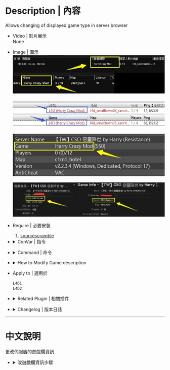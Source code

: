 # Description | 內容
Allows changing of displayed game type in server browser

* Video | 影片展示
<br/>None

* Image | 圖示
	<br/>![gametype_description_1](image/gametype_description_1.jpg)  
	<br/>![gametype_description_2](image/gametype_description_2.jpg)  
	<br/>![gametype_description_3](image/gametype_description_3.jpg)  
	<br/>![gametype_description_4](image/gametype_description_4.jpg)  

* Require | 必要安裝
	1. [sourcescramble](https://github.com/nosoop/SMExt-SourceScramble/releases)

* <details><summary>ConVar | 指令</summary>

	None
</details>

* <details><summary>Command | 命令</summary>

	None
</details>

* <details><summary>How to Modify Game description</summary>

    1. Modify file: ```configs\gametype_description.cfg```
        ```php
        Harry Crazy Mod
        ```
    2. The ame description will change on map change or server restart
</details>

* Apply to | 適用於
	```
	L4D1
	L4D2
	```

* <details><summary>Related Plugin | 相關插件</summary>

	1. [l4d_DynamicHostname](/l4d_DynamicHostname)</b>: Server name with txt file (Support any language)
    	* 伺服器房名可以寫中文的插件
</details>

* <details><summary>Changelog | 版本日誌</summary>

    * v1.0 (2024-3-25)
		* Initial Release
</details>

- - - -
# 中文說明
更改伺服器的遊戲欄資訊

* <details><summary>改遊戲欄資訊步驟</summary>

    1. 請打開文件```configs\gametype_description.cfg```並更改 (可以寫中文)
        ```php
        Harry 瘋狂模式
        ```
    2. 等待伺服器重啟或換圖
</details>